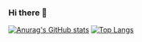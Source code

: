 ### Hi there 👋

[![Anurag's GitHub stats](https://github-readme-stats-git-main-muzaisimao.vercel.app/api?username=muzaisimao&&count_private=true&show_icons=true&include_all_commits=true&hide_title=true)](https://github.com/anuraghazra/github-readme-stats)
[![Top Langs](https://github-readme-stats-git-main-muzaisimao.vercel.app/api/top-langs/?username=muzaisimao&layout=compact&card_width=330)](https://github.com/anuraghazra/github-readme-stats)
<!--
**muzaisimao/muzaisimao** is a ✨ _special_ ✨ repository because its `README.md` (this file) appears on your GitHub profile.

Here are some ideas to get you started:

- 🔭 I’m currently working on ...
- 🌱 I’m currently learning ...
- 👯 I’m looking to collaborate on ...
- 🤔 I’m looking for help with ...
- 💬 Ask me about ...
- 📫 How to reach me: ...
- 😄 Pronouns: ...
- ⚡ Fun fact: ...
-->
